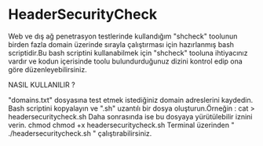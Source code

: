 # HeaderSecurityCheck

Web ve dış ağ penetrasyon testlerinde kullandığım "shcheck" toolunun birden fazla domain üzerinde sırayla çalıştırması için hazırlanmış bash scriptidir.Bu bash scriptini kullanabilmek için "shcheck" tooluna ihtiyacınız vardır ve kodun içerisinde toolu bulundurduğunuz dizini kontrol edip ona göre düzenleyebilirsiniz.

NASIL KULLANILIR ?

"domains.txt" dosyasına test etmek istediğiniz domain adreslerini kaydedin.
Bash scriptini kopyalayın ve ".sh" uzantılı bir dosya oluşturun.Örneğin : cat > headersecuritycheck.sh
Daha sonrasında ise bu dosyaya yürütülebilir iznini verin. chmod chmod +x headersecuritycheck.sh
Terminal üzerinden " ./headersecuritycheck.sh " çalıştırabilirsiniz.
